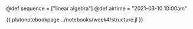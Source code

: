 @def sequence = ["linear algebra"]
@def airtime = "2021-03-10 10:00am"

{{ plutonotebookpage  ../notebooks/week4/structure.jl }}

